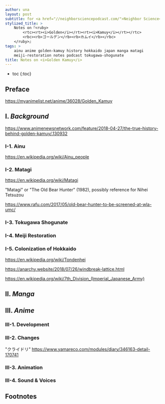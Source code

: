 ```yaml
---
author: una
layout: post
subtitle: for <a href="//neighborsciencepodcast.com/">Neighbor Science</a>
stylized_title: >
    Notes on『<ruby>
        <rtc><rt><i>Golden</i></rt><rt><i>Kamuy</i></rt></rtc>
        <rbc><rb>ゴールデン</rb><rb>カムイ</rb></rbc>
    </ruby>』
tags: >
    ainu anime golden-kamuy history hokkaido japan manga matagi
    meiji-restoration notes podcast tokugawa-shogunate
title: Notes on <i>Golden Kamuy</i>
---
```


<!-- Table of Contents                                                       -->

- toc
{:toc}

## Preface

<https://myanimelist.net/anime/36028/Golden_Kamuy>

## I. _Background_

<https://www.animenewsnetwork.com/feature/2018-04-27/the-true-history-behind-golden-kamuy/.130932>

### I-1. Ainu

<https://en.wikipedia.org/wiki/Ainu_people>

### I-2. Matagi

<https://en.wikipedia.org/wiki/Matagi>

"Matagi" or "The Old Bear Hunter" (1982), possibly reference for Nihei Tetsuzou

<https://www.rafu.com/2017/05/old-bear-hunter-to-be-screened-at-wla-umc/>

### I-3. Tokugawa Shogunate

### I-4. Meiji Restoration

### I-5. Colonization of Hokkaido

<https://en.wikipedia.org/wiki/Tondenhei>

<https://anarchy.website/2018/07/26/windbreak-lattice.html>

<https://en.wikipedia.org/wiki/7th_Division_(Imperial_Japanese_Army)>

## II. _Manga_


## III. _Anime_

### III-1. Development

### III-2. Changes

"クライドリ"
<https://www.yamareco.com/modules/diary/346163-detail-170741>

### III-3. Animation

### III-4. Sound & Voices

## Footnotes

<!-- Generated in Kramdown                                                   -->
